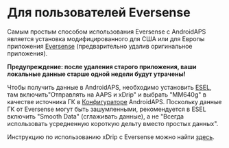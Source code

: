 # Для пользователей Eversense

Самым простым способом использования Eversense с AndroidAPS является установка модифицированного для США или для Европы приложения [Eversense](https://cr4ck3d3v3r53n53.club/) (предварительно удалив оригинальное приложения).

**Предупреждение: после удаления старого приложения, ваши локальные данные старше одной недели будут утрачены!**

Чтобы получить данные в AndroidAPS, необходимо установить [ESEL](https://github.com/BernhardRo/Esel/releases), там включить"Отправлять на AAPS и xDrip" и выбрать "MM640g" в качестве источника ГК в [Конфигураторе](../Configuration/Config-Builder.md) AndroidAPS. Поскольку данные ГК от Eversense могут быть зашумленными, рекомендуется в ESEL включить "Smooth Data" (сглаживать данные), а не "Всегда использовать усредненную короткую дельту вместо простых данных".

Инструкцию по использованию xDrip с Eversense можно найти [здесь](https://github.com/BernhardRo/Esel/tree/master/apk).
